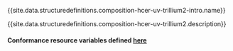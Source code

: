 {{site.data.structuredefinitions.composition-hcer-uv-trillium2-intro.name}}

{{site.data.structuredefinitions.composition-hcer-uv-trillium2.description}}

#### Conformance resource variables defined [here](http://wiki.hl7.org/index.php?title=IG_Publisher_Documentation#Jekyll)
